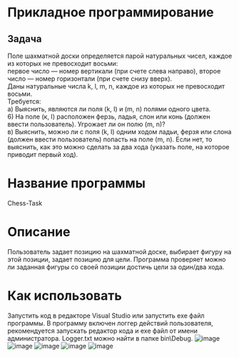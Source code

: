 # Прикладное программирование
## Задача
Поле шахматной доски определяется парой натуральных чисел, каждое из которых не превосходит восьми:  
первое число — номер вертикали (при счете слева направо), второе число — номер горизонтали (при счете снизу вверх).  
Даны натуральные числа k, l, m, n, каждое из которых не превосходит восьми.  
Требуется:  
а) Выяснить, являются ли поля (k, I) и (m, n) полями одного цвета.  
6) На поле (к, I) расположен ферзь, ладья, слон или конь (должен ввести пользователь). Угрожает ли он полю (m, n)?  
в) Выяснить, можно ли с поля (k, I) одним ходом ладьи, ферзя или слона (должен ввести пользователь) попасть на поле (m, n). Если нет, то выяснить, как это можно сделать за два хода (указать поле, на которое приводит первый ход).  
# Название программы
Chess-Task
# Описание
Пользователь задает позицию на шахматной доске, выбирает фигуру на этой позиции, задает позицию для цели. Программа проверяет
можно ли заданная фигуры со своей позиции достичь цели за один/два хода.
# Как использовать
Запустить код в редакторе Visual Studio или запустить exe файл программы. В программу включен логгер действий пользователя, рекомендуется запускать редактор кода и exe файл от имени администратора. Logger.txt можно найти в папке bin\Debug.
![image](https://user-images.githubusercontent.com/89938515/200825267-d9f3e970-4435-4944-8ac8-691fe7f2a048.png)
![image](https://user-images.githubusercontent.com/89938515/200827178-57cdeb96-c489-43cc-804f-6f84061efab7.png)
![image](https://user-images.githubusercontent.com/89938515/200827415-f2547479-8158-4a65-9cb5-cf4636c1cd3a.png)
![image](https://user-images.githubusercontent.com/89938515/200827818-f85384b0-917e-4748-9e27-be296af250b7.png)
![image](https://user-images.githubusercontent.com/89938515/200828013-b172d202-60b5-486a-bebf-dc75960b9cca.png)





